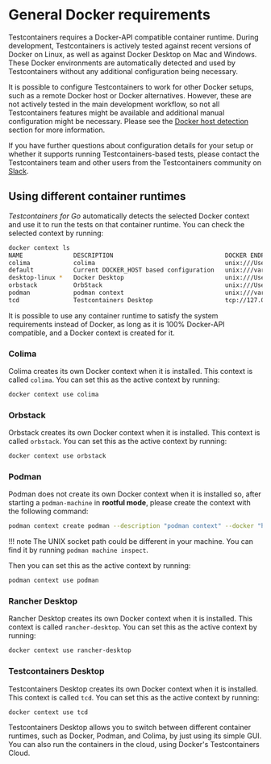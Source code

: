 # General Docker requirements

Testcontainers requires a Docker-API compatible container runtime. 
During development, Testcontainers is actively tested against recent versions of Docker on Linux, as well as against Docker Desktop on Mac and Windows. 
These Docker environments are automatically detected and used by Testcontainers without any additional configuration being necessary.

It is possible to configure Testcontainers to work for other Docker setups, such as a remote Docker host or Docker alternatives. 
However, these are not actively tested in the main development workflow, so not all Testcontainers features might be available and additional manual configuration might be necessary. Please see the [Docker host detection](../features/configuration.md#docker-host-detection) section for more information.

If you have further questions about configuration details for your setup or whether it supports running Testcontainers-based tests, 
please contact the Testcontainers team and other users from the Testcontainers community on [Slack](https://slack.testcontainers.org/).

## Using different container runtimes

_Testcontainers for Go_ automatically detects the selected Docker context and use it to run the tests on that container runtime. You can check the selected context by running:

```sh
docker context ls
NAME              DESCRIPTION                               DOCKER ENDPOINT                                                                                  ERROR
colima            colima                                    unix:///Users/mdelapenya/.colima/default/docker.sock                                             
default           Current DOCKER_HOST based configuration   unix:///var/run/docker.sock                                                                      
desktop-linux *   Docker Desktop                            unix:///Users/mdelapenya/.docker/run/docker.sock                                                 
orbstack          OrbStack                                  unix:///Users/mdelapenya/.orbstack/run/docker.sock                                               
podman            podman context                            unix:///var/folders/_j/nhbgdck523n3008dd3zlsm5m0000gn/T/podman/podman-machine-default-api.sock   
tcd               Testcontainers Desktop                    tcp://127.0.0.1:59908
```

It is possible to use any container runtime to satisfy the system requirements instead of Docker, as long as it is 100% Docker-API compatible, and a Docker context is created for it.

### Colima

Colima creates its own Docker context when it is installed. This context is called `colima`. You can set this as the active context by running:

```sh
docker context use colima
```

### Orbstack

Orbstack creates its own Docker context when it is installed. This context is called `orbstack`. You can set this as the active context by running:

```sh
docker context use orbstack
```

### Podman

Podman does not create its own Docker context when it is installed so, after starting a `podman-machine` in **rootful mode**, please create the context with the following command:

```sh
podman context create podman --description "podman context" --docker "host=unix:///var/folders/_j/nhbgdck523n3008dd3zlsm5m0000gn/T/podman/podman-machine-default-api.sock"
```

!!! note
    The UNIX socket path could be different in your machine. You can find it by running `podman machine inspect`.

Then you can set this as the active context by running:

```sh
podman context use podman
```

### Rancher Desktop

Rancher Desktop creates its own Docker context when it is installed. This context is called `rancher-desktop`. You can set this as the active context by running:

```sh
docker context use rancher-desktop
```

### Testcontainers Desktop

Testcontainers Desktop creates its own Docker context when it is installed. This context is called `tcd`. You can set this as the active context by running:

```sh
docker context use tcd
```

Testcontainers Desktop allows you to switch between different container runtimes, such as Docker, Podman, and Colima, by just using its simple GUI. You can also run the containers in the cloud, using Docker's Testcontainers Cloud.
